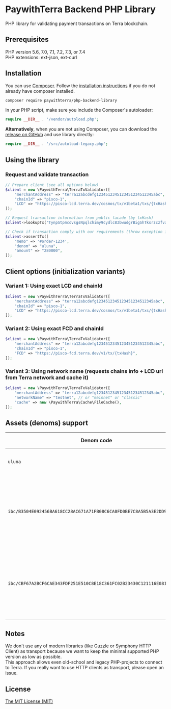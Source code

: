 # PaywithTerra Backend PHP Library
PHP library for validating payment transactions on Terra blockchain.

## Prerequisites
PHP version 5.6, 7.0, 7.1, 7.2, 7.3, or 7.4  
PHP extensions: ext-json, ext-curl


## Installation

You can use [Composer](https://getcomposer.org/). Follow the [installation instructions](https://getcomposer.org/doc/00-intro.md) if you do not already have composer installed.

~~~~ bash
composer require paywithterra/php-backend-library
~~~~

In your PHP script, make sure you include the Composer's autoloader:

~~~~ php
require __DIR__ . '/vendor/autoload.php';
~~~~

**Alternatively**, when you are not using Composer, you can download the [release on GitHub](https://github.com/paywithterra/php-backend-library/releases) 
and use library directly:
~~~~ php
require __DIR__ . '/src/autoload-legacy.php';
~~~~

## Using the library

### Request and validate transaction
~~~~ php
// Prepare client (see all options below)
$client = new \PaywithTerra\TerraTxValidator([
    "merchantAddress" => "terra12abcdefg1234512345123451234512345abc",
    "chainId" => "pisco-1",
    "LCD" => "https://pisco-lcd.terra.dev/cosmos/tx/v1beta1/txs/{txHash}",
]);

// Request transaction information from public facade (by txHash)
$client->lookupTx("TynpStpmcovsgsNpqlchimy9cydlc83bwudgrBigShTksrzczfvxnf9q4kkvcek4");

// Check if transaction comply with our requirements (throw exception if not)
$client->assertTx([
    "memo" => '#order-1234',
    "denom" => "uluna",
    "amount" => "280000",
]);
~~~~

## Client options (initialization variants)

### Variant 1: Using exact LCD and chainId
~~~~ php
$client = new \PaywithTerra\TerraTxValidator([
    "merchantAddress" => "terra12abcdefg1234512345123451234512345abc",
    "chainId" => "pisco-1",
    "LCD" => "https://pisco-lcd.terra.dev/cosmos/tx/v1beta1/txs/{txHash}",
]);
~~~~

### Variant 2: Using exact FCD and chainId
~~~~ php
$client = new \PaywithTerra\TerraTxValidator([
    "merchantAddress" => "terra12abcdefg1234512345123451234512345abc",
    "chainId" => "pisco-1",
    "FCD" => "https://pisco-fcd.terra.dev/v1/tx/{txHash}",
]);
~~~~

### Variant 3: Using network name (requests chains info + LCD url from Terra network and cache it)
~~~~ php
$client = new \PaywithTerra\TerraTxValidator([
    "merchantAddress" => "terra12abcdefg1234512345123451234512345abc",
    "networkName" => "testnet", // or "mainnet" or "classic"
    "cache" => new \PaywithTerra\Cache\FileCache(),
]);
~~~~

## Assets (denoms) support

| Denom code                                                             | Asset name / Description                                                                                                  |
|------------------------------------------------------------------------|---------------------------------------------------------------------------------------------------------------------------|
| `uluna`                                                                | **Luna** <br/> Default (basic) network asset                                                                              |
| `ibc/B3504E092456BA618CC28AC671A71FB08C6CA0FD0BE7C8A5B5A3E2DD933CC9E4` | axl**USDC** (mainnet) <br/> The USDC representation in Terra network (can be swapped from Luna right on Station Mobile)   |
| `ibc/CBF67A2BCF6CAE343FDF251E510C8E18C361FC02B23430C121116E0811835DEF` | axl**USDT** (mainnet) <br/> The Tether representation in Terra network (can be swapped from Luna right on Station Mobile) |

## Notes
We don't use any of modern libraries (like Guzzle or Symphony HTTP Client) as transport 
because we want to keep the minimal supported PHP version as low as possible.  
This approach allows even old-school and legacy PHP-projects to connect to Terra.
If you really want to use HTTP clients as transport, please open an issue.


## License
[The MIT License (MIT)](LICENSE)
